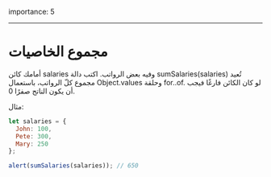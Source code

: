 importance: 5

---

# مجموع الخاصيات

أمامك كائن salaries وفيه بعض الرواتب. اكتب دالة sumSalaries(salaries) تُعيد مجموع كلّ الرواتب، باستعمال Object.values وحلقة for..of. لو كان الكائن فارغًا فيجب أن يكون الناتج صفرًا 0.

مثال:

```js
let salaries = {
  John: 100,
  Pete: 300,
  Mary: 250
};

alert(sumSalaries(salaries)); // 650
```
